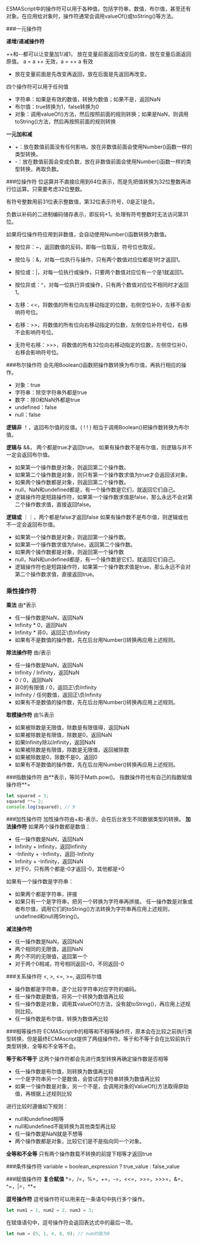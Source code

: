 ESMAScript中的操作符可以用于各种值，包括字符串，数值，布尔值，甚至还有对象。在应用给对象时，操作符通常会调用valueOf()或toString()等方法。

###一元操作符

**递增/递减操作符**

++和--都可以让变量加1/减1， 放在变量前面返回改变后的值，放在变量后面返回原值。
a = a ++ 无效，a = ++ a 有效
* 放在变量前面是先改变再返回，放在后面是先返回再改变。

四个操作符可以用于任何值
* 字符串：如果是有效的数值，转换为数值；如果不是，返回NaN
* 布尔值：true转换为1，false转换为0
* 对象：调用valueOf()方法，然后按照前面的规则转换；如果是NaN，则调用toString()方法，然后再按照前面的规则转换
  
**一元加和减**
* \+：放在数值前面没有任何影响，放在非数值前面会使用Number()函数一样的类型转换。 
* \-：放在数值前面会变成负数，放在非数值前面会使用Number()函数一样的类型转换，再取负数。

###位操作符
位运算并不直接应用到64位表示，而是先把值转换为32位整数再进行位运算。只需要考虑32位整数。

有符号整数用前31位表示整数值，第32位表示符号，0是正1是负。

负数以补码的二进制编码储存表示，即反码+1。处理有符号整数时无法访问第31位。

如果将位操作符应用到非数值，会自动使用Number()函数转换为数值。

* 按位非：~，返回数值的反码，即每一位取反，符号位也取反。
* 按位与：&，对每一位执行与操作，只有两个数值对应位都是1时才返回1。
* 按位或：|，对每一位执行或操作，只要两个数值对应位有一个是1就返回1。
* 按位异或：^，对每一位执行异或操作，只有两个数值对应位不相同时才返回1。
* 左移：<<，将数值的所有位向左移动指定的位数，右侧空位补0，左移不会影响符号位。
* 右移：>>，将数值的所有位向右移动指定的位数，左侧空位补符号位，右移不会影响符号位。

* 无符号右移：>>>，将数值的所有32位向右移动指定的位数，左侧空位补0，右移会影响符号位。

###布尔操作符
会先用Boolean()函数把操作数转换为布尔值，再执行相应的操作。
* 对象：true
* 字符串：除空字符串外都是true
* 数字：除0和NaN外都是true
* undefined：false
* null：false
  
**逻辑非**
！，返回布尔值的反值。( ! ! ) 相当于调用Boolean()把操作数转换为布尔值。

**逻辑与**
&&， 两个都是true才返回true。
如果有操作数不是布尔值，则逻辑与并不一定会返回布尔值。
* 如果第一个操作数是对象，则返回第二个操作数。
* 如果第二个操作数是对象，则只有第一个操作数求值为true才会返回该对象。
* 如果两个操作数都是对象，则返回第二个操作数。
* null，NaN和undefined都是，有一个操作数是它们，就返回它们自己。
* 逻辑操作符是短路操作符，如果第一个操作数求值是false，那么永远不会对第二个操作数求值，直接返回false。

**逻辑或**
｜｜，两个都是false才返回false
如果有操作数不是布尔值，则逻辑或也不一定会返回布尔值。
* 如果第一个操作数是对象，则返回第一个操作数。
* 如果第一个操作数求值为false，返回第二个操作数。
* 如果两个操作数都是对象，则返回第一个操作数
* null，NaN和undefined都是，有一个操作数是它们，就返回它们自己。
* 逻辑操作符也是短路操作符，如果第一个操作数求值是true，那么永远不会对第二个操作数求值，直接返回true。

### 乘性操作符
**乘法**
由*表示
* 任一操作数是NaN，返回NaN
* Infinity * 0，返回NaN
* Infinity * 非0，返回正\负Infinity
* 如果有不是数值的操作数，先在后台用Number()转换再应用上述规则。

**除法操作符**
由/表示
* 任一操作数是NaN，返回NaN
* Infinity / Infinity，返回NaN
* 0 / 0，返回NaN
* 非0的有限值 / 0，返回正\负Infinity
* Inifnity / 任何数值，返回正\负Infinity
* 如果有不是数值的操作数，先在后台用Number()转换再应用上述规则。


**取模操作符**
由%表示
* 如果被除数是无限值，除数是有限值得，返回NaN
* 如果被除数是有限值，除数是0，返回NaN
* 如果Infinity除以Infinity，返回NaN
* 如果被除数是有限值，除数是无限值，返回被除数
* 如果被除数是0，除数不是0，返回0
* 如果有不是数值的操作数，先在后台用Number()转换再应用上述规则。

###指数操作符
由**表示，等同于Math.pow()。
指数操作符也有自己的指数赋值操作符\**=
```javascript
let squared = 3;
squared **= 2;
console.log(squared); // 9
```

###加性操作符
加性操作符由+和-表示，会在后台发生不同数据类型的转换。
**加法操作符**
如果两个操作数都是数值：
* 任一操作数是NaN，返回NaN
* Infinity + Infinity，返回Infinity
* -Infinity + -Infinity，返回-Infinity
* Infinity + -Infinity，返回NaN
* 对于0，只有两个都是-0才返回-0，其他都是+0

如果有一个操作数是字符串：
* 如果两个都是字符串，拼接
* 如果只有一个是字符串，把另一个转换为字符串再拼接。
任一操作数是对象或者布尔值，调用它们的toString()方法转换为字符串再应用上述规则，undefined和null用String()。

**减法操作符**
* 任一操作数是NaN，返回NaN
* 两个相同的无限值，返回NaN
* 两个不同的无限值，返回第一个
* 对于两个0相减，符号相同返回+0，不同返回-0 

###关系操作符
<, >, <=, >=, 返回布尔值
* 操作数都是字符串，逐个比较字符串对应字符的编码。
* 任一操作数是数值，将另一个转换为数值再比较
* 任一操作数是对象，调用其valueOf()方法，没有就toString()，再应用上述规则比较。
* 任一操作数是布尔值，转换为数值再比较

###相等操作符
ECMAScript中的相等和不相等操作符，原本会在比较之前执行类型转换，但是最终ECMAscript提供了两组操作符。等于和不等于会在比较前执行类型转换，全等和不全等不会。

**等于和不等于**
这两个操作符都会先进行类型转换再确定操作数是否相等
* 任一操作数是布尔值，则转换为数值再比较
* 一个是字符串另一个是数值，会尝试将字符串转换为数值再比较
* 如果一个操作数是对象，另一个不是，会调用对象的ValueOf()方法取得原始值，再根据上述规则比较

进行比较时遵循如下规则：
* null和undefined相等
* null和undefined不能转换为其他类型再比较
* 任一操作数是NaN就是不想等
* 两个操作数都是对象，比较它们是不是指向同一个对象。

**全等和不全等**
只有两个操作数载不转换的前提下相等才返回true

###条件操作符
variable = boolean_expression ? true_value : false_value

###赋值操作符
**复合赋值**
*=，/=，%=，+=，-=，<<=，>>=，>>>=，&=，^=，|=，**=

**逗号操作符**
逗号操作符可以用来在一条语句中执行多个操作。
```javascript
let num1 = 1, num2 = 2, num3 = 3;
```

在赋值语句中，逗号操作符会返回表达式中的最后一项。
```javascript
let num = (5, 1, 4, 8, 0); // num的值为0
```
